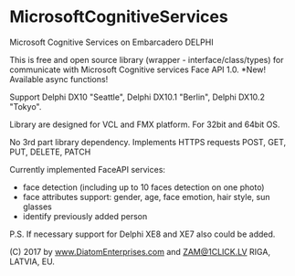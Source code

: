 # MicrosoftCognitiveServices
Microsoft Cognitive Services on Embarcadero DELPHI

This is free and open source library (wrapper - interface/class/types) for communicate with Microsoft Cognitive services Face API 1.0.
*New! Available async functions!

Support Delphi DX10 "Seattle", Delphi DX10.1 "Berlin", Delphi DX10.2 "Tokyo".

Library are designed for VCL and FMX platform. For 32bit and 64bit OS.

No 3rd part library dependency.
Implements HTTPS requests POST, GET, PUT, DELETE, PATCH

Currently implemented FaceAPI services: 
- face detection (including up to 10 faces detection on one photo)
- face attributes support: gender, age, face emotion, hair style, sun glasses
- identify previously added person

P.S. If necessary support for Delphi XE8 and XE7 also could be added.

(C) 2017 by www.DiatomEnterprises.com and ZAM@1CLICK.LV
RIGA, LATVIA, EU.
